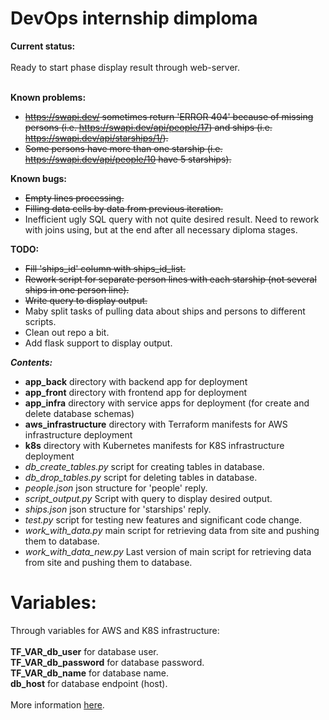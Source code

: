 <h1>DevOps internship dimploma</h1>

<b>Current status:</b><br><br>
Ready to start phase display result through web-server.<br><br>

<b>Known problems:</b>
- <s>https://swapi.dev/ sometimes return 'ERROR 404' because of missing persons (i.e. https://swapi.dev/api/people/17) and ships (i.e. https://swapi.dev/api/starships/1/).</s>
- <s>Some persons have more than one starship (i.e. https://swapi.dev/api/people/10 have 5 starships).</s>

<b>Known bugs:</b>
- <s>Empty lines processing.</s>
- <s>Filling data cells by data from previous iteration.</s>
- Inefficient ugly SQL query with not quite desired result. Need to rework with joins using, but at the end after all necessary diploma stages.

<b>TODO:</b>
- <s>Fill 'ships_id' column with ships_id_list.</s>
- <s>Rework script for separate person lines with each starship (not several ships in one person line).</s>
- <s>Write query to display output.</s>
- Maby split tasks of pulling data about ships and persons to different scripts. 
- Clean out repo a bit.
- Add flask support to display output.

<b><i>Contents:</i></b>
- <b>app_back</b> directory with backend app for deployment
- <b>app_front</b> directory with frontend app for deployment
- <b>app_infra</b> directory with service apps for deployment (for create and delete database schemas)
- <b>aws_infrastructure</b> directory with Terraform manifests for AWS infrastructure deployment
- <b>k8s</b> directory with Kubernetes manifests for K8S infrastructure deployment
- <i>db_create_tables.py</i> script for creating tables in database.
- <i>db_drop_tables.py</i> script for deleting tables in database.
- <i>people.json</i> json structure for 'people' reply.
- <i>script_output.py</i> Script with query to display desired output.
- <i>ships.json</i> json structure for 'starships' reply.
- <i>test.py</i> script for testing new features and significant code change.
- <i>work_with_data.py</i> main script for retrieving data from site and pushing them to database.
- <i>work_with_data_new.py</i> Last version of main script for retrieving data from site and pushing them to database.
# Variables:
Through variables for AWS and K8S infrastructure:<br><br>
<b>TF_VAR_db_user</b> for database user.<br>
<b>TF_VAR_db_password</b> for database password.<br>
<b>TF_VAR_db_name</b> for database name.<br>
<b>db_host</b> for database endpoint (host).<br><br>
More information <a href="https://github.com/gezm0/internship_diploma/tree/main/aws-infrastructure#readme">here</a>.
